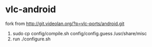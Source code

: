 vlc-android
===========

fork from http://git.videolan.org/?p=vlc-ports/android.git

1. sudo cp config/compile.sh config/config.guess /usr/share/misc
2. run ./configure.sh